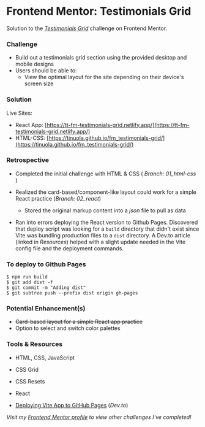 # Frontend Mentor: Testimonials Grid

Solution to the _[Testimonials Grid](https://www.frontendmentor.io/challenges/testimonials-grid-section-Nnw6J7Un7)_ challenge on Frontend Mentor.

### Challenge

- Build out a testimonials grid section using the provided desktop and mobile designs
- Users should be able to:
  - View the optimal layout for the site depending on their device's screen size

### Solution

Live Sites:
- React App: [https://tt-fm-testimonials-grid.netlify.app/](https://tt-fm-testimonials-grid.netlify.app/)
- HTML-CSS: [https://tinuola.github.io/fm_testimonials-grid/](https://tinuola.github.io/fm_testimonials-grid/)

### Retrospective

- Completed the initial challenge with HTML & CSS ( _Branch: 01_html-css_ )
- Realized the card-based/component-like layout could work for a simple React practice (_Branch: 02_react_)
  - Stored the original markup content into a _json_ file to pull as data

- Ran into errors deploying the React version to Github Pages. Discovered that deploy script was looking for a `build` directory that didn't exist since Vite was bundling production files to a `dist` directory. A Dev.to article (linked in _Resources_) helped with a slight update needed in the Vite config file and the deployment commands.

### To deploy to Github Pages

```
$ npm run build
$ git add dist -f
$ git commit -m "Adding dist"
$ git subtree push --prefix dist origin gh-pages
```

### Potential Enhancement(s)

- ~~Card-based layout for a simple React app practice~~
- Option to select and switch color palettes

### Tools & Resources

- HTML, CSS, JavaScript
- CSS Grid
- CSS Resets
- React

- [Deploying Vite App to GitHub Pages](https://dev.to/shashannkbawa/deploying-vite-app-to-github-pages-3ane) (_Dev.to_)

_Visit my [Frontend Mentor profile](https://www.frontendmentor.io/profile/tinuola) to view other challenges I've completed!_
